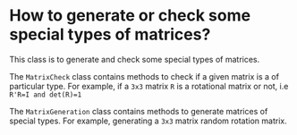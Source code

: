 
# How to generate or check some special types of matrices?

This class is to generate and check some special types of matrices.

The `MatrixCheck` class contains methods to check if a given matrix is a of particular type. For example, if a `3x3` matrix `R` is a rotational matrix or not, i.e `R'R=I and det(R)=1`

The `MatrixGeneration` class contains methods to generate matrices of special types. For example, generating a `3x3` matrix random rotation matrix.
